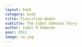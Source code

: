 ```yaml
---
layout: book
category: book
title: Classified Woman
subtitle: The Sibel Edmonds Story
author: Sibel D Edmonds
year: 2012
image: cw.jpg
---
```

